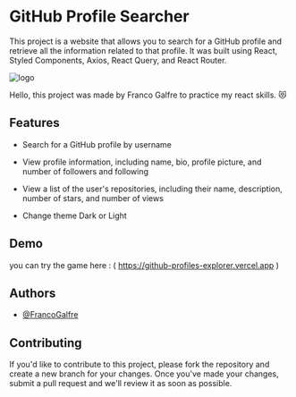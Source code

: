 # GitHub Profile Searcher

This project is a website that allows you to search for a GitHub profile and retrieve all the information related to that profile. It was built using React, Styled Components, Axios, React Query, and React Router.

![logo](https://i.imgur.com/vfY7Rte.jpg)

Hello, this project was made by Franco Galfre to practice my react skills. 😻

## Features

* Search for a GitHub profile by username

* View profile information, including name, bio, profile picture, and number of followers and following

* View a list of the user's repositories, including their name, description, number of stars, and number of views

* Change theme Dark or Light


## Demo

you can try the game here : ( https://github-profiles-explorer.vercel.app )

## Authors

- [@FrancoGalfre](https://www.github.com/francogalfre)

## Contributing

If you'd like to contribute to this project, please fork the repository and create a new branch for your changes. Once you've made your changes, submit a pull request and we'll review it as soon as possible.
